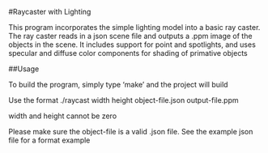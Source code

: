 #Raycaster with Lighting


This program incorporates the simple lighting model into a basic ray caster. The ray caster reads in a json scene file and outputs a .ppm image of the objects in the scene. It includes support for point and spotlights, and uses specular and diffuse color components for shading of primative objects


##Usage


To build the program, simply type ‘make’ and the project will build


Use the format ./raycast width height object-file.json output-file.ppm


width and height cannot be zero


Please make sure the object-file is a valid .json file. See the example json file for a format example
